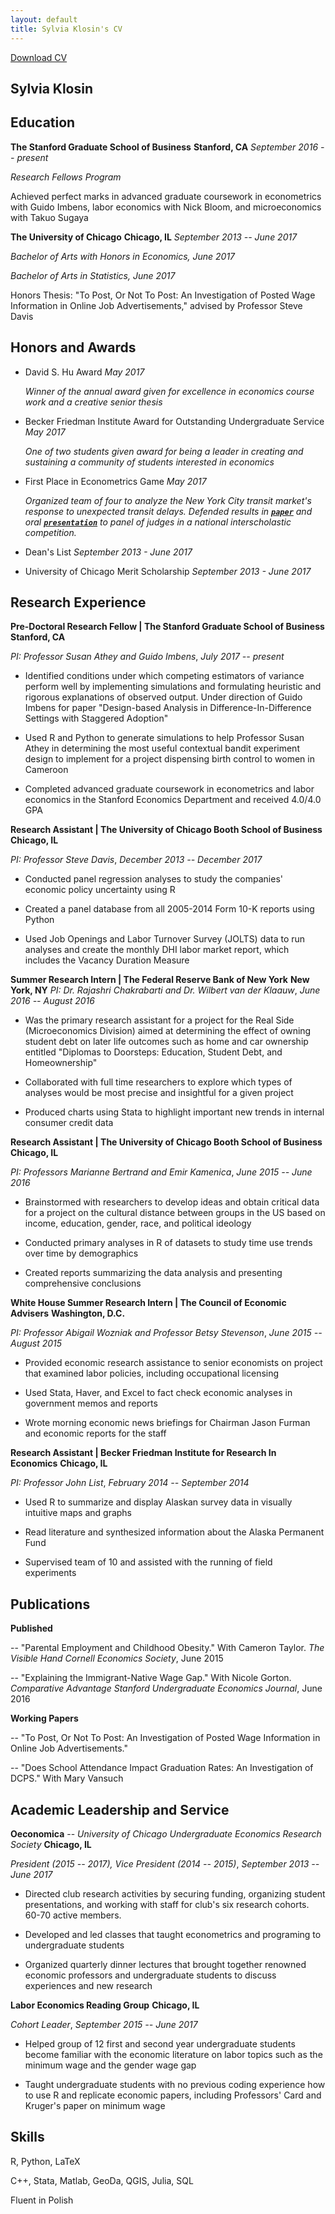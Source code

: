 ```yaml
---
layout: default
title: Sylvia Klosin's CV 
---
```

<a href="Klosin_CV_website.pdf" class="download" color= "blue" title="Download CV as PDF">Download CV</a>

## Sylvia Klosin

## Education 
**The Stanford Graduate School of Business**     **Stanford, CA** *September 2016 -- present*

*Research Fellows Program*    

Achieved perfect marks in advanced graduate coursework in econometrics with Guido Imbens, labor economics with Nick Bloom, and microeconomics with Takuo Sugaya

**The University of Chicago**     **Chicago, IL** *September 2013 -- June 2017*

*Bachelor of Arts with Honors in Economics, June 2017*    

*Bachelor of Arts in Statistics, June 2017*

Honors Thesis: "To Post, Or Not To Post: An Investigation of Posted Wage Information in Online Job Advertisements," advised by Professor Steve Davis

## Honors and Awards 

-   David S. Hu Award *May 2017*

    *Winner of the annual award given for excellence in economics course
    work and a creative senior thesis*

-   Becker Friedman Institute Award for Outstanding Undergraduate
    Service *May 2017*
    
    *One of two students given award for being a leader in creating and
    sustaining a community of students interested in economics*

-   First Place in Econometrics Game *May 2017*

    *Organized team of four to analyze the New York City transit market's response to unexpected transit delays. Defended
    results in __[`paper`](2019-year-williamsburg.pdf)__ and oral __[`presentation`](team-3-presentation.pdf)__ to panel of judges in
    a national interscholastic competition.*

-   Dean's List *September 2013 - June 2017*

-   University of Chicago Merit Scholarship *September 2013 - June 2017*

## Research Experience 
**Pre-Doctoral Research Fellow \| The Stanford Graduate School of Business**     **Stanford, CA**

  *PI: Professor Susan Athey and Guido Imbens*,     *July 2017 -- present*

-   Identified conditions under which competing estimators of variance
    perform well by implementing simulations and formulating heuristic and
    rigorous explanations of observed output. Under direction of Guido
    Imbens for paper "Design-based Analysis in Difference-In-Difference
    Settings with Staggered Adoption"

-   Used R and Python to generate simulations to help Professor Susan Athey
    in determining the most useful contextual bandit experiment design to
    implement for a project dispensing birth control to women in Cameroon

-   Completed advanced graduate coursework in econometrics and labor
    economics in the Stanford Economics Department and received 4.0/4.0 GPA

  **Research Assistant \| The University of Chicago Booth School of Business**     **Chicago, IL**

  *PI: Professor Steve Davis*,     *December 2013 -- December 2017*

-   Conducted panel regression analyses to study the companies' economic
    policy uncertainty using R

-   Created a panel database from all 2005-2014 Form 10-K reports using Python

-   Used Job Openings and Labor Turnover Survey (JOLTS) data to run analyses
    and create the monthly DHI labor market report, which includes the
    Vacancy Duration Measure

  **Summer Research Intern \| The Federal Reserve Bank of New York**     **New York, NY**
  *PI: Dr. Rajashri Chakrabarti and Dr. Wilbert van der Klaauw*,     *June 2016 -- August 2016*

-   Was the primary research assistant for a project for the Real Side
    (Microeconomics Division) aimed at determining the effect of owning
    student debt on later life outcomes such as home and car ownership
    entitled "Diplomas to Doorsteps: Education, Student Debt, and
    Homeownership"

-   Collaborated with full time researchers to explore which types of
    analyses would be most precise and insightful for a given project

-   Produced charts using Stata to highlight important new trends in
    internal consumer credit data

  **Research Assistant \| The University of Chicago Booth School of Business**     **Chicago, IL**
 
  *PI: Professors Marianne Bertrand and Emir Kamenica*,     *June 2015 -- June 2016*

-   Brainstormed with researchers to develop ideas and obtain critical data
    for a project on the cultural distance between groups in the US based on
    income, education, gender, race, and political ideology

-   Conducted primary analyses in R of datasets to study time use trends
    over time by demographics

-   Created reports summarizing the data analysis and presenting
    comprehensive conclusions

  **White House Summer Research Intern \| The Council of Economic Advisers**     **Washington, D.C.**

  *PI: Professor Abigail Wozniak and Professor Betsy Stevenson*,     *June 2015 -- August 2015*

-   Provided economic research assistance to senior economists on project
    that examined labor policies, including occupational licensing

-   Used Stata, Haver, and Excel to fact check economic analyses in
    government memos and reports

-   Wrote morning economic news briefings for Chairman Jason Furman and
economic reports for the staff

  **Research Assistant \| Becker Friedman Institute for Research In Economics**     **Chicago, IL**

  *PI: Professor John List*,     *February 2014 -- September 2014*

-   Used R to summarize and display Alaskan survey data in visually
    intuitive maps and graphs

-   Read literature and synthesized information about the Alaska Permanent Fund

-   Supervised team of 10 and assisted with the running of field experiments

## Publications

**Published**

-- "Parental Employment and Childhood Obesity." With Cameron Taylor.
*The Visible Hand Cornell Economics Society*, June 2015

-- "Explaining the Immigrant-Native Wage Gap." With Nicole Gorton.
*Comparative Advantage Stanford Undergraduate Economics Journal*, June
2016

**Working Papers**

-- "To Post, Or Not To Post: An Investigation of Posted Wage Information
in Online Job Advertisements."

-- "Does School Attendance Impact Graduation Rates: An Investigation of
DCPS." With Mary Vansuch

## Academic Leadership and Service

  **Oeconomica** -- *University of Chicago Undergraduate Economics Research Society*     **Chicago, IL**
 
  *President (2015 -- 2017), Vice President (2014 -- 2015)*,     *September 2013 -- June 2017*

-   Directed club research activities by securing funding, organizing
    student presentations, and working with staff for club's six research
    cohorts. 60-70 active members.

-   Developed and led classes that taught econometrics and programing to
    undergraduate students

-   Organized quarterly dinner lectures that brought together renowned
    economic professors and undergraduate students to discuss experiences
    and new research

  **Labor Economics Reading Group**     **Chicago, IL**
  
  *Cohort Leader*,     *September 2015 -- June 2017*

-   Helped group of 12 first and second year undergraduate students become
    familiar with the economic literature on labor topics such as the
    minimum wage and the gender wage gap

-   Taught undergraduate students with no previous coding experience how to
    use R and replicate economic papers, including Professors' Card and
    Kruger's paper on minimum wage

## Skills

R, Python, LaTeX

C++, Stata, Matlab, GeoDa, QGIS, Julia, SQL

Fluent in Polish
